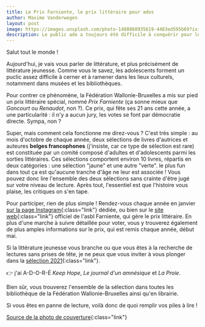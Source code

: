 ```yaml
---
title: Le Prix Farniente, le prix littéraire pour ados
author: Maxime Vanderwegen
layout: post
image: https://images.unsplash.com/photo-1488868935619-4483ed595b69?ixid=MXwxMjA3fDB8MHxwaG90by1wYWdlfHx8fGVufDB8fHw%3D&ixlib=rb-1.2.1&auto=format&fit=crop&w=1350&q=80
description: Le public ado a toujours été difficile à conquérir pour les bibliothécaires. Difficile, mais pas impossible. Pour relever ce défi, la Fédération Wallonie-Bruxelles a créé un prix littéraire qui leur est spécialement dédié, sobrement intitulé _Prix Farniente_.
---
```

Salut tout le monde !

Aujourd'hui, je vais vous parler de littérature, et plus précisément de littérature jeunesse. Comme vous le savez, les adolescents forment un puclic assez difficile à cerner et à ramener dans les lieux culturels, notamment dans musées et les bibliothèques.

Pour contrer ce phénomène, la Fédération Wallonie-Bruxelles a mis sur pied un prix littéraire spécial, nommé _Prix Farniente_ (ça sonne mieux que _Goncourt_ ou _Renaudot_, non ?). Ce prix, qui fête ses 21 ans cette année, a une particularité : il n'y a aucun jury, les votes se font par démocratie directe. Sympa, non ?

Super, mais comment cela fonctionne me direz-vous ? C'est très simple : au mois d'octobre de chaque année, deux sélections de livres d'autrices et auteures **belges francophones** (j'insiste, car ce type de sélection est rare) est constituée par un comité composé d'adultes et d'adolescents parmi les sorties littéraires. Ces sélections comportent environ 10 livres, répartis en deux catégories : une sélection "jaune" et une autre "verte". le plus fun dans tout ça est qu'aucune tranche d'âge ne leur est associée ! Vous pouvez donc lire l'ensemble des deux sélections sans crainte d'être jugé sur votre niveau de lecture. Après tout, l'essentiel est que l'histoire vous plaise, les critiques on s'en tape.

Pour participer, rien de plus simple ! Rendez-vous chaque année en janvier [sur la page Instagram](https://www.instagram.com/leprixfarniente/){:class="link"} dédiée, ou bien sur le [site web](https://prixfarniente.be/){:class="link"} officiel de l'asbl Farniente, qui gère le prix littéraire. En plus d'une marche à suivre détaillée pour voter, vous y trouverez également de plus amples informations sur le prix, qui est remis chaque année, début mai.

Si la littérature jeunesse vous branche ou que vous êtes à la recherche de lectures sans prises de tête, je ne peux que vous inviter à vous plonger dans la [sélection 2021](https://prixfarniente.be/){:class="link"}.

👉 j'ai A-D-O-R-É _Keep Hope_, _Le journal d'un amnésique_ et _La Proie_.

Bien sûr, vous trouverez l'ensemble de la sélection dans toutes les bibliothèque de la Fédération Wallonie-Bruxelles ainsi qu'en librairie.

Si vous êtes en panne de lecture, voilà donc de quoi remplir vos piles à lire !

[Source de la photo de couverture](https://images.unsplash.com/photo-1488868935619-4483ed595b69?ixid=MXwxMjA3fDB8MHxwaG90by1wYWdlfHx8fGVufDB8fHw%3D&ixlib=rb-1.2.1&auto=format&fit=crop&w=1350&q=80){:class="link"}
